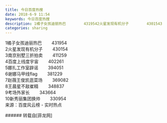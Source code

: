 ```yaml
---
title: 今日百度热搜
date: 2018-6-9 11:54
keywords: 今日百度热搜
description: 1橘子女孩迪丽热巴        4319542火星发现有机分子        4301543南京别墅三折拍卖        4112594百度上线度宇宙        4022615娜扎工作室辟谣        3940516谢娜马甲线flag        3812297赵薇王俊凯逛菜场        3690828王晨星不敌崔精        3488379考场外家长        34366410新秀丽集团换帅        330954来源：百度风云榜 - 实时热点
categories: sharing
---
```

<td class="t_f" id="postmessage_1404243">

1橘子女孩迪丽热巴        431954<br/>
2火星发现有机分子        430154<br/>
3南京别墅三折拍卖        411259<br/>
4百度上线度宇宙        402261<br/>
5娜扎工作室辟谣        394051<br/>
6谢娜马甲线flag        381229<br/>
7赵薇王俊凯逛菜场        369082<br/>
8王晨星不敌崔精        348837<br/>
9考场外家长        343664<br/>
10新秀丽集团换帅        330954<br/>
来源：百度风云榜 - 实时热点<br/>
</td>
###### 转载自[菲龙网]